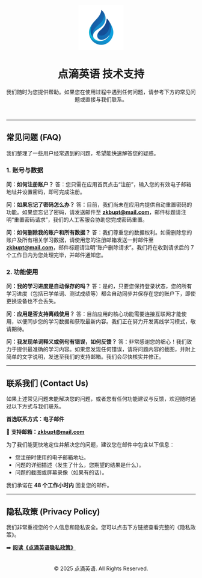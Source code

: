 <div align="center">
  <img src="./assets/logo.png" width="120" alt="点滴英语 App Icon">
  <h1>点滴英语 技术支持</h1>
  <p>我们随时为您提供帮助。如果您在使用过程中遇到任何问题，请参考下方的常见问题或直接与我们联系。</p>
</div>

<br>

---

## 常见问题 (FAQ)

我们整理了一些用户经常遇到的问题，希望能快速解答您的疑惑。

### **1. 账号与数据**

**问：如何注册账户？**
答：您只需在应用首页点击“注册”，输入您的有效电子邮箱地址并设置密码，即可完成注册。

**问：如果忘记了密码怎么办？**
答：目前，我们尚未在应用内提供自动重置密码的功能。如果您忘记了密码，请发送邮件至 **zkbupt@mail.com**，邮件标题请注明“重置密码请求”，我们的人工客服会协助您完成密码重置。

**问：如何删除我的账户和所有数据？**
答：我们尊重您的数据权利。如需删除您的账户及所有相关学习数据，请使用您的注册邮箱发送一封邮件至 **zkbupt@mail.com**，邮件标题请注明“账户删除请求”。我们将在收到请求后的 7 个工作日内为您处理完毕，并邮件通知您。

### **2. 功能使用**

**问：我的学习进度是自动保存的吗？**
答：是的，只要您保持登录状态，您的所有学习进度（包括已学单词、测试成绩等）都会自动同步并保存在您的账户下，即使更换设备也不会丢失。

**问：应用是否支持离线使用？**
答：目前应用的核心功能需要连接互联网才能使用，以便同步您的学习数据和获取最新内容。我们正在努力开发离线学习模式，敬请期待。

**问：我发现单词释义或例句有错误，如何反馈？**
答：非常感谢您的细心！我们致力于提供最准确的学习内容。如果您发现任何错误，请将问题内容的截图，并附上简单的文字说明，发送至我们的支持邮箱。我们会尽快核实并修正。

---

## 联系我们 (Contact Us)

如果上述常见问题未能解决您的问题，或者您有任何功能建议与反馈，欢迎随时通过以下方式与我们联系。

**首选联系方式：电子邮件**

📧 **支持邮箱：[zkbupt@mail.com](mailto:zkbupt@mail.com)**

为了我们能更快地定位并解决您的问题，建议您在邮件中包含以下信息：

- 您注册时使用的电子邮箱地址。
- 问题的详细描述（发生了什么，您期望的结果是什么）。
- 问题的截图或屏幕录像（如果有的话）。

我们承诺在 **48 个工作小时内** 回复您的邮件。

---

## 隐私政策 (Privacy Policy)

我们非常重视您的个人信息和隐私安全。您可以点击下方链接查看完整的《隐私政策》。

➡️ **[阅读《点滴英语隐私政策》](./privacy.html)** <br>
<br>

<div align="center">
  <p>© 2025 点滴英语. All Rights Reserved.</p>
</div>
